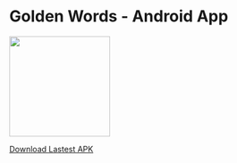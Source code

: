 # Golden Words - Android App

<a href='https://app.ship.io/dashboard#/jobs/8237/history' target='_blank'><img src='https://app.ship.io/jobs/eH_Jofr6QmgFBKUj/build_status.png' width="180"/></a>

[Download Lastest APK](http://dev.enochtam.com/getapk.php)
